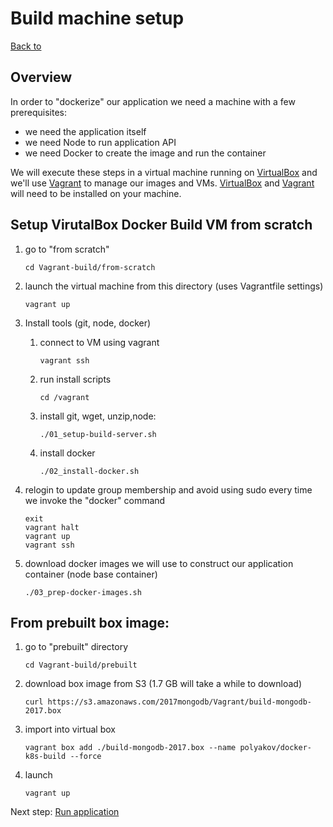# Build machine setup 
[Back to ](README.md)

Overview
--------
In order to "dockerize" our application we need a machine with a few  prerequisites:
- we need the application itself
- we need Node to run application API
- we need Docker to create the image and run the container

We will execute these steps in a virtual machine running on <a href="https://www.virtualbox.org/" target="_blank">VirtualBox</a> and we'll use <a href="https://www.vagrantup.com/" target="_blank">Vagrant</a> to manage our images and VMs.  <a href="https://www.virtualbox.org/" target="_blank">VirtualBox</a> and <a href="https://www.vagrantup.com/" target="_blank">Vagrant</a> will need to be installed on your machine.



Setup VirutalBox Docker Build VM from scratch
---------------------------------------------
1. go to "from scratch"
    ```
    cd Vagrant-build/from-scratch
    ```

1. launch the virtual machine from this directory (uses Vagrantfile settings)
    ```
    vagrant up
    ```

1. Install tools (git, node, docker)
    1. connect to VM using vagrant
        ```
        vagrant ssh
        ```
    1. run install scripts
        ```
        cd /vagrant
        ```
    
    1. install git, wget, unzip,node:
        ```
        ./01_setup-build-server.sh
        ```
    
    1. install docker
        ```
        ./02_install-docker.sh
        ```
1. relogin to update group membership and avoid using sudo every time we invoke the "docker" command
    ```
    exit
    vagrant halt
    vagrant up
    vagrant ssh
    ```

1. download docker images we will use to construct our application container (node base container)
    ```
    ./03_prep-docker-images.sh
    ```

From prebuilt box image:
------------------------

1. go to "prebuilt" directory
    ```
    cd Vagrant-build/prebuilt
    ```

1. download box image from S3 (1.7 GB will take a while to download)
    ```
    curl https://s3.amazonaws.com/2017mongodb/Vagrant/build-mongodb-2017.box
    ```
1. import into virtual box
    ```
    vagrant box add ./build-mongodb-2017.box --name polyakov/docker-k8s-build --force
    ```
1. launch
    ```
    vagrant up
    ```


Next step: [Run application](02-run-app.md)